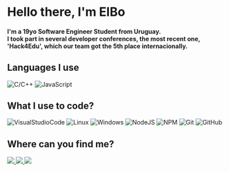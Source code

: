 <h1>Hello there, I'm ElBo</h1>
<h4>I'm a 19yo Software Engineer Student from Uruguay. <br>
I took part in several developer conferences, the most recent one, 'Hack4Edu', which our team got the 5th place internacionally.</h4>

<h2>Languages I use</h2>
<p>
  <img alt="C/C++" src="https://img.shields.io/badge/-C/C++-E77250?style=flat&logo=c&logoColor=white"/>
  <img alt="JavaScript" src="https://img.shields.io/badge/-JavaScript-F7DF1E?style=flat&logo=javascript&logoColor=black"/>
</p>
<h2>What I use to code?</h2>
<p>
  <img alt="VisualStudioCode" src="https://bit.ly/36t1Mlt"/>
  <img alt="Linux" src="https://img.shields.io/badge/-Linux-FCC624?style=flat&logo=linux&logoColor=black"/>
  <img alt="Windows" src="https://img.shields.io/badge/-Windows-0078D6?style=flat&logo=windows&logoColor=white"/>
  <img alt="NodeJS" src="https://img.shields.io/badge/-NodeJS-339933?style=flat&logo=node.js&logoColor=white"/>
  <img alt="NPM" src="https://img.shields.io/badge/-NPM-CB3837?style=flat&logo=NPM&logoColor=white"/>
  <img alt="Git" src="https://img.shields.io/badge/-Git-F05032?style=flat&logo=git&logoColor=white"/>
  <img alt="GitHub" src="https://img.shields.io/badge/-GitHub-181717?style=flat&logo=github&logoColor=white"/>
</p>

<h2>Where can you find me?</h2>
<p>
  <a href="https://www.instagram.com/elbodelajusticia/" target="blank"> <img src="https://img.shields.io/badge/-@ElBo-FF4949?style=flat&logo=instagram&logoColor=white" /> </a>
  <a href="https://twitter.com/ElBoJusticia" target="blank"> <img src="https://img.shields.io/badge/-@ElBo-1DA1F2?style=flat&logo=twitter&logoColor=white" /> </a>
  <a href="https://www.youtube.com/channel/UCMoR64BQyglxmRfN6jHvfjw" target="blank"> <img src="https://img.shields.io/badge/-ElBoDeLaJusticia-FF0000?style=flat&logo=youtube&logoColor=white" /> </a>
</p>


<!--
**ElBoDeLaJusticia/ElBoDeLaJusticia** is a ✨ _special_ ✨ repository because its `README.md` (this file) appears on your GitHub profile.

Here are some ideas to get you started:

- 🔭 I’m currently working on ...
- 🌱 I’m currently learning ...
- 👯 I’m looking to collaborate on ...
- 🤔 I’m looking for help with ...
- 💬 Ask me about ...
- 📫 How to reach me: ...
- 😄 Pronouns: ...
- ⚡ Fun fact: ...
-->
